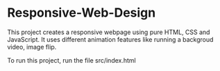 # Responsive-Web-Design

This project creates a responsive webpage using pure HTML, CSS and JavaScript.
It uses different animation features like running a backgroud video, image flip.

To run this project, run the file src/index.html
